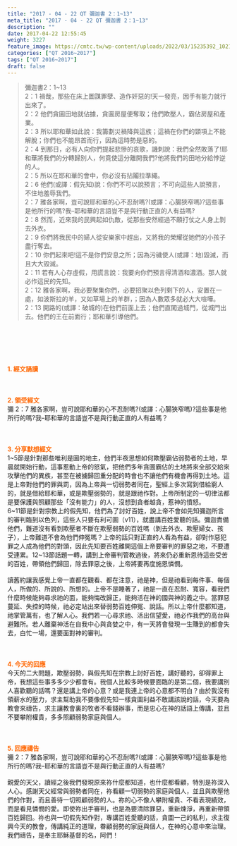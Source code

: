 ```yaml
---
title: "2017 - 04 - 22 QT 彌迦書 2：1~13"
meta_title: "2017 - 04 - 22 QT 彌迦書 2：1~13"
description: ""
date: 2017-04-22 12:55:45
weight: 3227
feature_image: https://cmtc.tw/wp-content/uploads/2022/03/15235392_10211799862337740_180693556567566654_o-1.webp
categories: ["QT 2016~2017"]
tags: ["QT 2016~2017"]
draft: false
---
```


<blockquote>彌迦書2：1~13<br />
2：1 禍哉，那些在床上圖謀罪孽、造作奸惡的!天一發亮，因手有能力就行出來了。<br />
2：2 他們貪圖田地就佔據，貪圖房屋便奪取；他們欺壓人，霸佔房屋和產業。<br />
2：3 所以耶和華如此說：我籌劃災禍降與這族；這禍在你們的頸項上不能解脫；你們也不能昂首而行，因為這時勢是惡的。<br />
2：4 到那日，必有人向你們提起悲慘的哀歌，譏刺說：我們全然敗落了!耶和華將我們的分轉歸別人，何竟使這分離開我們?他將我們的田地分給悖逆的人。<br />
2：5 所以在耶和華的會中，你必沒有拈鬮拉準繩。<br />
2：6 他們(或譯：假先知)說：你們不可以說預言；不可向這些人說預言，不住地羞辱我們。<br />
2：7 雅各家啊，豈可說耶和華的心不忍耐嗎?(或譯：心腸狹窄嗎)?這些事是他所行的嗎?我–耶和華的言語豈不是與行動正直的人有益嗎?<br />
2：8 然而，近來我的民興起如仇敵，從那些安然經過不願打仗之人身上剝去外衣。<br />
2：9 你們將我民中的婦人從安樂家中趕出，又將我的榮耀從她們的小孩子盡行奪去。<br />
2：10 你們起來吧!這不是你們安息之所；因為污穢使人(或譯：地)毀滅，而且大大毀滅。<br />
2：11 若有人心存虛假，用謊言說：我要向你們預言得清酒和濃酒。那人就必作這民的先知。<br />
2：12 雅各家啊，我必要聚集你們，必要招聚以色列剩下的人，安置在一處，如波斯拉的羊，又如草場上的羊群，；因為人數眾多就必大大喧嘩。<br />
2：13 開路的(或譯：破城的)在他們前面上去；他們直闖過城門，從城門出去。他們的王在前面行；耶和華引導他們。</blockquote><br />
&nbsp;<br />
<br />
&nbsp;<br />
<br />
<span style="color: #ff6600;"><strong>1. </strong><strong>經文誦讀</strong></span><br />
<br />
<span style="color: #ff6600;"><strong> </strong></span><br />
<br />
<span style="color: #ff6600;"><strong>2. </strong><strong>領受經文<br />
</strong></span>彌 2：7 雅各家啊，豈可說耶和華的心不忍耐嗎?(或譯：心腸狹窄嗎)?這些事是他所行的嗎?我–耶和華的言語豈不是與行動正直的人有益嗎？<br />
<br />
&nbsp;<br />
<br />
<span style="color: #ff6600;"><strong>3. 分享默想經文<br />
</strong></span>1~5節是針對那些唯利是圖的地主，他們半夜思想如何欺壓霸佔弱勢者的土地，早晨就開始行動，這事惹動上帝的怒氣，把他們多年貪圖霸佔的土地將來全部交給來攻擊他們的異族，甚至在被擄歸回重分配的時會也不讓他們有機會再得到土地。這是上帝對他們的罪與罰，因為上帝與一切弱勢者同在，聖經上多次寫到借給窮人的，就是借給耶和華，或是欺壓弱勢的，就是跟祂作對。上帝所制定的一切律法都是要保護與照顧那些「沒有能力」的人，沒想到貪者越貪，惹神的憤怒。<br />
6~11節是針對宗教上的假先知，他們為了討好百姓，說上帝不會如先知彌迦所言的審判臨到以色列，這些人只要有利可圖（v11），就盡講百姓愛聽的話。彌迦責備他們，難道沒有看到欺壓者不斷在欺壓弱勢的百姓嗎（剝去外衣、欺壓婦女、孩子），上帝難道不會為他們伸冤嗎？上帝的話只對正直的人看為有益，卻對作惡犯罪之人成為他們的對頭，因此先知要百姓離開這個上帝要審判的罪惡之地，不要遭受連累。12~13節話題一轉，講到上帝審判管教過後，將來仍必重新恩待這些受苦的百姓，帶領他們歸回，除去罪惡之後，上帝將要再度施恩憐憫。<br />
<br />
讀舊約讓我感覺上帝一直都在觀看、都在注意，祂是神，但是祂看到每件事、每個人，所做的、所說的、所想的。上帝不是睡著了，祂是一直在忍耐、寬容，看我們什麼時候能夠尋求祂的面，能夠悔改歸正，能夠活在神的國與神的義之中。當罪惡蔓延、失控的時候，祂必定站出來替弱勢百姓伸冤、說話。所以上帝什麼都知道，祂掌管萬有，也了解人心。我們若一心尋求祂、活出信望愛，祂必作我們的高台與避難所。若人離棄神活在自我中心與貪婪之中，有一天將會發現一生賺到的都會失去，白忙一場，還要面對神的審判。<br />
<br />
&nbsp;<br />
<br />
<span style="color: #ff6600;"><strong>4. 今天的回應<br />
</strong></span>今天的二大問題，欺壓弱勢，與假先知在宗教上討好百姓，講好聽的，卻得罪上帝，我想這些事多多少少都會有。我個人比較多時候要面臨的是第二個，我要講別人喜歡聽的話嗎？還是講上帝的心意？或是我連上帝的心意都不明白？由於我沒有領薪水的壓力，求主幫助我不要像假先知一樣貪圖利益不敢講該說的話，今天要為教會來禱告，求主讓教會裏的牧者不看錢辦事，而是忠心在神的話語上傳講，並且不要攀附權貴，多多照顧弱勢家庭與個人。<br />
<br />
&nbsp;<br />
<br />
<span style="color: #ff6600;"><strong>5. 回應禱告<br />
</strong></span>彌 2：7 雅各家啊，豈可說耶和華的心不忍耐嗎?(或譯：心腸狹窄嗎)?這些事是他所行的嗎?我–耶和華的言語豈不是與行動正直的人有益嗎?<br />
<br />
親愛的天父，讀經之後我們發現原來祢什麼都知道，也什麼都看顧，特別是祢深入人心。感謝天父經常與弱勢者同在，祢看顧一切弱勢的家庭與個人，並且與欺壓他們的作對，而且善待一切照顧弱勢的人。祢的心不像人攀附權貴、不看表現績效，而是看見憐憫的愛。即使祢出手審判，也是為要清除罪惡，重新煉淨，再重新帶領百姓歸回。祢也與一切假先知作對，專講百姓愛聽的話，貪圖一己的私利，求主復興今天的教會，傳講純正的道理，眷顧弱勢的家庭與個人，在神的心意中來治理。我們禱告，是奉主耶穌基督的名，阿們！
        